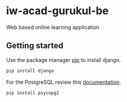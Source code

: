 # iw-acad-gurukul-be

Web based online learning application


## Getting started

Use the package manager [pip](https://pip.pypa.io/en/stable/) to install django.

```bash
pip install django
```

For the PostgreSQL review this [documentation](https://docs.djangoproject.com/en/3.0/ref/databases/#postgresql-notes).

```bash
pip install psycopg2
```
